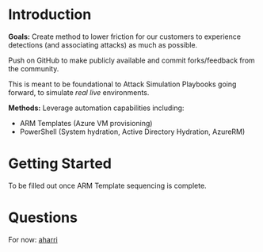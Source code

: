 # Introduction 
**Goals:**
Create method to lower friction for our customers to experience detections (and associating attacks) as much as possible.

Push on GitHub to make publicly available and commit forks/feedback from the community.

This is meant to be foundational to Attack Simulation Playbooks going forward, to simulate *real live* environments.

**Methods:**
Leverage automation capabilities including:
* ARM Templates (Azure VM provisioning)
* PowerShell (System hydration, Active Directory Hydration, AzureRM)

# Getting Started
To be filled out once ARM Template sequencing is complete.

# Questions
For now:
[aharri](mailto:aharri@microsoft.com)